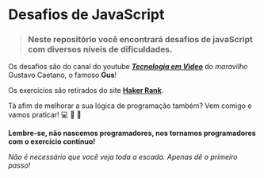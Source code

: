 # **Desafios de JavaScript**

>### Neste repositório você encontrará desafios de javaScript com diversos níveis de dificuldades.


Os desafios são do canal do youtube **_[Tecnologia em Video](https://www.youtube.com/c/TecnologiaemV%C3%ADdeo)_** do _maravilho_ Gustavo Caetano, o famoso **Gus**!

Os exercícios são retirados do site **[Haker Rank](https://www.hackerrank.com/)**.

Tá afim de melhorar a sua lógica de programação também? Vem comigo e vamos praticar! :computer: :muscle: :rocket:

**Lembre-se, não nascemos programadores, nos tornamos programadores com o exercício continuo!**

_Não é necessário que você veja toda a escada. Apenas dê o primeiro passo!_

